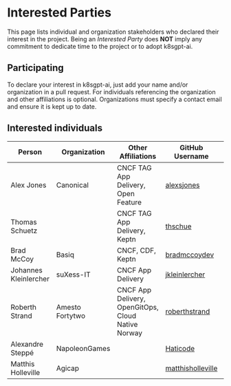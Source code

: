 # Interested Parties

This page lists individual and organization stakeholders who declared their interest in the project.
Being an _Interested Party_ does **NOT** imply any commitment to dedicate time to the project or to adopt k8sgpt-ai.

## Participating

To declare your interest in k8sgpt-ai, just add your name and/or organization
in a pull request. For individuals referencing the organization and other
affiliations is optional. Organizations must specify a contact email and ensure
it is kept up to date.

## Interested individuals

| Person                | Organization    | Other Affiliations                                 | GitHub Username                                            | Gitlab Username |
|-----------------------|-----------------|----------------------------------------------------|------------------------------------------------------------|-----------------|
| Alex Jones            | Canonical       | CNCF TAG App Delivery, Open Feature                | [alexsjones](https://github.com/AlexsJones)                | N/A             |
| Thomas Schuetz        |                 | CNCF TAG App Delivery, Keptn                       | [thschue](https://github.com/thschue)                      | N/A             |
| Brad McCoy            | Basiq           | CNCF, CDF, Keptn                                   | [bradmccoydev](https://github.com/bradmccoydev)            | N/A             |
| Johannes Kleinlercher | suXess-IT       | CNCF App Delivery                                  | [jkleinlercher](https://github.com/jkleinlercher)          | N/A             |
| Roberth Strand        | Amesto Fortytwo | CNCF App Delivery, OpenGitOps, Cloud Native Norway | [roberthstrand](https://github.com/roberthstrand)          | N/A             |
| Alexandre Steppé      | NapoleonGames   |                                                    | [Haticode](https://github.com/HatiCode)                    | N/A             |
| Matthis Holleville    | Agicap          |                                                    | [matthisholleville](https://github.com/matthisholleville)  | N/A             |
